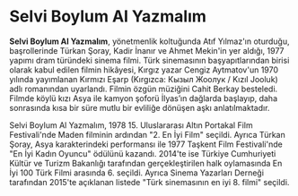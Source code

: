 # Selvi Boylum Al Yazmalım<br/>
**Selvi Boylum Al Yazmalım**, yönetmenlik koltuğunda Atıf Yılmaz'ın oturduğu, başrollerinde Türkan Şoray, Kadir İnanır ve Ahmet Mekin'in yer aldığı, 1977 yapımı dram türündeki sinema filmi. Türk sinemasının başyapıtlarından birisi olarak kabul edilen filmin hikâyesi, Kırgız yazar Cengiz Aytmatov'un 1970 yılında yayımlanan Kırmızı Eşarp (Kırgızca: Кызыл Жоолук / Kızıl Jooluk) adlı romanından uyarlandı. Filmin özgün müziğini Cahit Berkay besteledi. Filmde köylü kızı Asya ile kamyon şoforü İlyas’ın dağlarda başlayıp, daha sonrasında kısa bir süre mutlu bir evliliğe dönüşen aşkı anlatılmaktadır.

Selvi Boylum Al Yazmalım, 1978 15. Uluslararası Altın Portakal Film Festivali'nde Maden filminin ardından "2. En İyi Film" seçildi. Ayrıca Türkan Şoray, Asya karakterindeki performansı ile 1977 Taşkent Film Festivali'nde "En İyi Kadın Oyuncu" ödülünü kazandı. 2014'te ise Türkiye Cumhuriyeti Kültür ve Turizm Bakanlığı tarafından gerçekleştirilen halk oylamasında En İyi 100 Türk Filmi arasında 6. seçildi. Ayrıca Sinema Yazarları Derneği tarafından 2015'te açıklanan listede "Türk sinemasının en iyi 8. filmi" seçildi.
